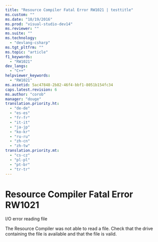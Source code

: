 ```yaml
---
title: "Resource Compiler Fatal Error RW1021 | testtitle"
ms.custom: ""
ms.date: "10/19/2016"
ms.prod: "visual-studio-dev14"
ms.reviewer: ""
ms.suite: ""
ms.technology: 
  - "devlang-csharp"
ms.tgt_pltfrm: ""
ms.topic: "article"
f1_keywords: 
  - "RW1021"
dev_langs: 
  - "C++"
helpviewer_keywords: 
  - "RW1021"
ms.assetid: 5ac47848-2b82-46f4-bbf1-8051b154fc34
caps.latest.revision: 6
ms.author: "corob"
manager: "douge"
translation.priority.ht: 
  - "de-de"
  - "es-es"
  - "fr-fr"
  - "it-it"
  - "ja-jp"
  - "ko-kr"
  - "ru-ru"
  - "zh-cn"
  - "zh-tw"
translation.priority.mt: 
  - "cs-cz"
  - "pl-pl"
  - "pt-br"
  - "tr-tr"
---
```

# Resource Compiler Fatal Error RW1021
I/O error reading file  
  
 The Resource Compiler was not able to read a file. Check that the drive containing the file is available and that the file is valid.